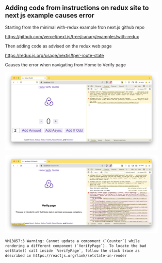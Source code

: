 ## Adding code from instructions on redux site to next js example causes error

Starting from the minimal with-redux example fron next.js github repo

https://github.com/vercel/next.js/tree/canary/examples/with-redux

Then adding code as advised on the redux web page

https://redux.js.org/usage/nextjs#per-route-state

Causes the error when navigating from Home to Verify page

![home page](./home.png)

![verify page with error](./error.png)

```
VM13857:3 Warning: Cannot update a component (`Counter`) while rendering a different component (`VerifyPage`). To locate the bad setState() call inside `VerifyPage`, follow the stack trace as described in https://reactjs.org/link/setstate-in-render
```
